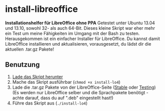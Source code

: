 install-libreoffice
===================

**Installationshelfer für LibreOffice ohne PPA**
Getestet unter Ubuntu 13.04 und 13.10, sowohl 32- als auch 64-Bit.
Dieses kleine Skript war eher mehr ein Test um meine Fähigkeiten im Umgang mit der Bash zu testen.
Herausgekommen ist ein einfacher Installer für LibreOffice.
Du kannst damit LibreOffice installieren und aktualisieren, vorausgesetzt, du lädst dir die
aktuellen .tar.gz Pakete!

## Benutzung
1. [Lade das Skript herunter](https://github.com/Brawl345/install-libreoffice/releases)
2. Mache das Skript ausführbar (`chmod +x install-lo4`)
3. Lade die .tar.gz Pakete von der LibreOffice-Seite ([Stable](http://de.libreoffice.org/download/) oder [Testing](http://de.libreoffice.org/download/testversionen/)) (Es werden nur LibreOffice selber und die Sprachpakete benötigt - achte darauf, dass du auf ".deb" eingestellt hast!)
4. Führe das Skript aus (`./install-lo4`)
